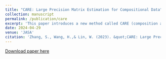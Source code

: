 ```yaml
---
title: "CARE: Large Precision Matrix Estimation for Compositional Data"
collection: manuscript
permalink: /publication/care
excerpt: 'This paper introduces a new method called CARE (composition adaptive regularized estimation) for estimating sparse precision matrices in high-dimensional compositional data, providing theoretical guarantees and demonstrating its effectiveness in inferring microbial ecological networks.'
date: 2024-04-29
venue: 'JASA'
citation: 'Zhang, S., Wang, H.,& Lin, W. (2023). &quot;CARE: Large Precision Matrix Estimation for Compositional Data.&quot; <i>Journal of the American Statistical Association,</i> April, 1–13. doi:10.1080/01621459.2024.2335586..'
---
```

[Download paper here](http://huiyuan-Wang.github.io/files/care.pdf)
